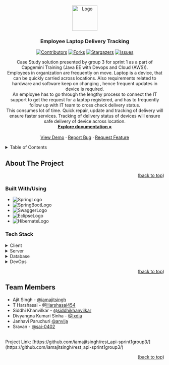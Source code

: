<a name="readme-top"></a>


<!-- PROJECT LOGO -->
<br />
<div align="center">
  <a href="https://github.com/iamajitsingh/rest_api-sprint1group3">
    <img src="https://github.com/othneildrew/Best-README-Template/blob/master/images/logo.png" alt="Logo" width="80" height="80">
  </a>

<h3 align="center">Employee Laptop Delivery Tracking</h3>

[![Contributors][contributors-shield]][contributors-url]
[![Forks][forks-shield]][forks-url]
[![Stargazers][stars-shield]][stars-url]
[![Issues][issues-shield]][issues-url]
  
  <p align="center">
    Case Study solution presented by group 3 for sprint 1 as a part of Capgemini Training (Java EE with Devops and Cloud (AWS)).
    <br />
    Employees in organization are frequently on move. Laptop is a device, that can be quickly carried across locations. Also requirements related to hardware and software keep on changing , hence 
	frequent updates in device is required. <br/>
	An employee has to go through the lengthy process to connect the IT support to get the request for 
	a laptop registered, and has to frequently follow up with IT team to cross check delivery status. <br />
	This consumes lot of time. Quick repair, update and tracking of delivery will ensure faster services. Tracking of delivery status of 
	devices will ensure safe delivery of device across location. <br />
    <a href="https://github.com/iamajitsingh/rest_api-sprint1group3"><strong>Explore documentation »</strong></a>
    <br />
    <br />
    <a href="https://github.com/github_username/rest_api-sprint1group3">View Demo</a>
    ·
    <a href="https://github.com/iamajitsingh/rest_api-sprint1group3/issues">Report Bug</a>
    ·
    <a href="https://github.com/github_username/rest_api-sprint1group3/issues">Request Feature</a>
  </p>
</div>



<!-- TABLE OF CONTENTS -->
<details>
  <summary>Table of Contents</summary>
  <ol>
    <li>
      <a href="#about-the-project">About The Project</a>
      <ul>
        <li><a href="#built-with">Built With/Using</a></li>
        <li><a href="#tech-stack"> Tech Stack</a></li>
      </ul>
    </li>
    <li><a href="#contributing">Team Members</a></li>
  </ol>
</details>



<!-- ABOUT THE PROJECT -->
## About The Project

<p align="right">(<a href="#readme-top">back to top</a>)</p>



### Built With/Using

* ![SpringLogo](https://img.shields.io/badge/Spring-6DB33F?style=for-the-badge&logo=spring&logoColor=white "Spring Framework")
* ![SpringBootLogo](https://img.shields.io/badge/Spring_Boot-F2F4F9?style=for-the-badge&logo=spring-boot "SpringBoot Application")
* ![SwaggerLogo](https://img.shields.io/badge/Swagger-85EA2D?style=for-the-badge&logo=Swagger&logoColor=white "Swagger")
* ![EclipseLogo](https://img.shields.io/badge/Eclipse-2C2255?style=for-the-badge&logo=eclipse&logoColor=white "Eclipse IDE")
* ![HibernateLogo](https://img.shields.io/badge/Hibernate-59666C?style=for-the-badge&logo=Hibernate&logoColor=white "Hibernate ORM")

<!-- TechStack -->
### Tech Stack

<details>
  <summary>Client</summary>
  <ul>
  </ul>
</details>

<details>
  <summary>Server</summary>
  <ul>
  </ul>
</details>

<details>
<summary>Database</summary>
  <ul>
    <li><a href="https://www.postgresql.org/">PostgreSQL</a></li>
  </ul>
</details>

<details>
<summary>DevOps</summary>
  <ul>
    <li><a href="https://www.jenkins.io/">Jenkins</a></li>
  </ul>
</details>

<p align="right">(<a href="#readme-top">back to top</a>)</p>


<!-- Team Members -->
## Team Members

* Ajit Singh - [@iamajitsingh](https://github.com/iamajitsingh)
* T Harshasai -  [@Harshasai454](https://github.com/Harshasai454)
* Siddhi Khanvilkar - [@siddhikhanvilkar](https://github.com/siddhikhanvilkar)
* Divyangna Kumari Sinha - [@Ixdia](https://github.com/Ixdia)
* Janhavi Paruchuri [@anvija](https://github.com/anvija)
* Sravan - [@sai-0402](https://github.como/sai-0402)
<br/>
Project Link: [https://github.com/iamajitsingh/rest_api-sprint1group3/](https://github.com/iamajitsingh/rest_api-sprint1group3/)

<p align="right">(<a href="#readme-top">back to top</a>)</p>



<!-- MARKDOWN LINKS & IMAGES -->
<!-- https://www.markdownguide.org/basic-syntax/#reference-style-links -->
[contributors-shield]: https://img.shields.io/github/contributors/iamajitsingh/rest_api-sprint1group3.svg?style=for-the-badge
[contributors-url]: https://github.com/iamajitsingh/rest_api-sprint1group3
[forks-shield]: https://img.shields.io/github/forks/iamajitsingh/rest_api-sprint1group3.svg?style=for-the-badge
[forks-url]: https://github.com/iamajitsingh/rest_api-sprint1group3
[stars-shield]: https://img.shields.io/github/stars/iamajitsingh/rest_api-sprint1group3.svg?style=for-the-badge
[stars-url]: https://github.com/iamajitsingh/rest_api-sprint1group3
[issues-shield]: https://img.shields.io/github/issues/iamajitsingh/rest_api-sprint1group3.svg?style=for-the-badge
[issues-url]: https://github.com/iamajitsingh/rest_api-sprint1group3
